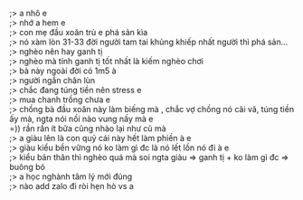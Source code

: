 ;> a nhô e<br>
;> nhớ a hem e<br>
;> con mẹ đầu xoăn trù e phá sản kìa<br>
;> nó xàm lòn 31-33 đời người tam tai khủng khiếp nhất người thì phá sản...<br>
;> nghèo nên hay ganh tị<br>
;> nghèo mà tính ganh tị tốt nhất là kiếm nghèo chơi<br>
;> bà này ngoài đời có 1m5 à<br>
;> người ngắn chân lùn<br>
;> chắc đang túng tiền nên stress e<br>
;> mua chanh trồng chưa e<br>
;> chồng bà đầu xoăn này làm biếng mà , chắc vợ chồng nó cãi vã, túng tiền ấy mà, ngta nói nồi nào vung nấy mà e<br>
=)) rần rần ít bữa cũng nhào lại như cũ mà<br>
;> a giàu lên là con quỷ cái này hết làm phiền à e<br>
;> giàu kiểu bền vững nó ko làm gì đc là nó lết lồn nó đi à e<br>
;> kiểu bản thân thì nghèo quá mà soi ngta giàu => ganh tị + ko làm gì đc => buông bỏ<br>
;> a học nghành tâm lý mới đúng<br>
;> nào add zalo đi ròi hẹn hò vs a
